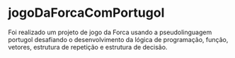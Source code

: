 # jogoDaForcaComPortugol
  Foi realizado um projeto de jogo da Forca usando a pseudolinguagem portugol desafiando o desenvolvimento da lógica de programação, função, vetores, estrutura de repetição e estrutura de decisão.
